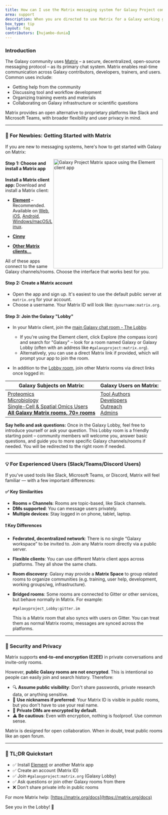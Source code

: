 ```yaml
---
title: How can I use the Matrix messaging system for Galaxy Project communication?
area: support
description: When you are directed to use Matrix for a Galaxy working group or for your support question, but you don't know what Matrix or how to access it. Learn what Matrix is, why it is used, and how to use Matrix to connect to us.
box_type: tip
layout: faq
contributors: [hujambo-dunia]
---
```


### Introduction

The Galaxy community uses [Matrix](https://matrix.org/) – a secure, decentralized, open-source messaging protocol – as its primary chat system. Matrix enables real-time communication across Galaxy contributors, developers, trainers, and users. Common uses include:

* Getting help from the community
* Discussing tool and workflow development
* Organizing training events and materials
* Collaborating on Galaxy infrastructure or scientific questions

Matrix provides an open alternative to proprietary platforms like Slack and Microsoft Teams, with broader flexibility and user privacy in mind.

---

### 🔰 For Newbies: Getting Started with Matrix

If you are new to messaging systems, here's how to get started with Galaxy on Matrix:

<img src="{% link faqs/galaxy/images/support_matrix_element.jpg %}" alt="Galaxy Project Matrix space using the Element client app" width="350" align="right">

#### Step 1: Choose and install a Matrix app

**Install a Matrix client app:** Download and install a Matrix client:

* [**Element**](https://element.io/) – Recommended. Available on [Web](https://app.element.io), [iOS](https://apps.apple.com/app/element/id1083446067), [Android](https://play.google.com/store/apps/details?id=im.vector.app), [Windows/macOS/Linux](https://element.io/download).&#x20;

* [**Cinny**](https://cinny.in/)

* [**Other Matrix clients...**](https://matrix.org/ecosystem/clients/)

All of these apps connect to the same Galaxy channels/rooms. Choose the interface that works best for you.

#### Step 2: Create a Matrix account

* Open the app and sign up. It's easiest to use the default public server at `matrix.org` for your account.
* Choose a username. Your Matrix ID will look like: `@yourname:matrix.org`.

#### Step 3: Join the Galaxy **"Lobby"**

* In your Matrix client, join the [main Galaxy chat room - The Lobby](https://matrix.to/#/#galaxyproject_Lobby:gitter.im).
  * If you're using the Element client, click Explore (the compass icon) and search for "Galaxy" – look for a room named Galaxy or Galaxy Lobby (often with an address like `#galaxyproject:matrix.org`).
  * Alternatively, you can use a direct Matrix link if provided, which will prompt your app to join the room.

* In addition to the [Lobby room](https://matrix.to/#/#galaxyproject_Lobby:gitter.im), join other Matrix rooms via direct links once logged in:

<div align="center">

| Galaxy Subjects on Matrix:  | Galaxy Users on Matrix:  |
|---|---|
| [Proteomics](https://matrix.to/#/#GalaxyProteomics_Lobby:gitter.im) <br> [Microbiology](https://matrix.to/#/#galaxyproject_microGalaxy:gitter.im) <br> [Single-Cell & Spatial Omics Users](https://matrix.to/#/#Galaxy-Training-Network_galaxy-single-cell:gitter.im) <br> **[All Galaxy Matrix rooms, 70+ rooms](https://matrix.to/#/#galaxyproject:matrix.org)** | [Tool Authors](https://matrix.to/#/#galaxyproject_tools:gitter.im) <br> [Developers](https://matrix.to/#/#galaxyproject_dev:gitter.im) <br> [Outreach](https://matrix.to/#/#galaxyproject_wg-goat:gitter.im) <br> [Admins](https://matrix.to/#/#galaxyproject_admins:gitter.im) |

</div>

**Say hello and ask questions:** Once in the Galaxy Lobby, feel free to introduce yourself or ask your question. This Lobby room is a friendly starting point – community members will welcome you, answer basic questions, and guide you to more specific Galaxy channels/rooms if needed. You will be redirected to the right room if needed.

---

### 💡 For Experienced Users (Slack/Teams/Discord Users)

If you've used tools like Slack, Microsoft Teams, or Discord, Matrix will feel familiar — with a few important differences:

#### ✅ Key Similarities

* **Rooms ≈ Channels**: Rooms are topic-based, like Slack channels.
* **DMs supported**: You can message users privately.
* **Multiple devices**: Stay logged in on phone, tablet, laptop.

#### ❗ Key Differences

* **Federated, decentralized network**: There is no single “Galaxy workspace” to be invited to. Join any Matrix room directly via a public server.
* **Flexible clients**: You can use different Matrix client apps across platforms. They all show the same chats.
* **Room discovery**: Galaxy may provide a **Matrix Space** to group related rooms to organize communities (e.g. training, user help, development, working groups/wg, infrastructure).
* **Bridged rooms**: Some rooms are connected to Gitter or other services, but behave normally in Matrix. For example:

  ```
  #galaxyproject_Lobby:gitter.im
  ```

  This is a Matrix room that also syncs with users on Gitter. You can treat them as normal Matrix rooms; messages are synced across the platforms.

---

### 🔐 Security and Privacy

Matrix supports **end-to-end encryption (E2EE)** in private conversations and invite-only rooms.

However, **public Galaxy rooms are not encrypted**. This is intentional so people can easily join and search history. Therefore:

* 🔍 **Assume public visibility**: Don't share passwords, private research data, or anything sensitive.
* 🙈 **Use nicknames if preferred**: Your Matrix ID is visible in public rooms, but you don't have to use your real name.
* 🔐 **Private DMs are encrypted by default**.
* ⚠️ **Be cautious**: Even with encryption, nothing is foolproof. Use common sense.

Matrix is designed for open collaboration. When in doubt, treat public rooms like an open forum.

---

### 📍 TL;DR Quickstart

* ✅ Install [Element](https://element.io) or another Matrix app
* ✅ Create an account (Matrix ID)
* ✅ Join `#galaxyproject:matrix.org` (Galaxy Lobby)
* ✅ Ask questions or join other Galaxy rooms from there
* ❌ Don't share private info in public rooms

For more Matrix help: [https://matrix.org/docs](https://matrix.org/docs)

See you in the Lobby! 🎉
